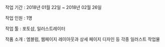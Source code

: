 작업 기간 : 2018년 01월 22일 ~ 2018년 02월 26일

작업 인원 : 1명

작업 툴 : 포토샵, 일러스트레이터

작품 소개 : 엠블럼, 웹페이지 레이아웃과 상세 페이지 디자인 등 각종 일러스트 작업물
